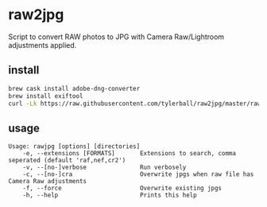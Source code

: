 # raw2jpg

Script to convert RAW photos to JPG with Camera Raw/Lightroom adjustments applied.

## install

```sh
brew cask install adobe-dng-converter
brew install exiftool
curl -Lk https://raw.githubusercontent.com/tylerball/raw2jpg/master/raw2jpg > /usr/local/bin/raw2jpg
```

## usage

```
Usage: rawjpg [options] [directories]
    -e, --extensions [FORMATS]       Extensions to search, comma seperated (default 'raf,nef,cr2')
    -v, --[no-]verbose               Run verbosely
    -c, --[no-]cra                   Overwrite jpgs when raw file has Camera Raw adjustments
    -f, --force                      Overwrite existing jpgs
    -h, --help                       Prints this help
```

[goog]:https://support.google.com/photos/answer/6193313?co=GENIE.Platform%3DDesktop&hl=en#raw
